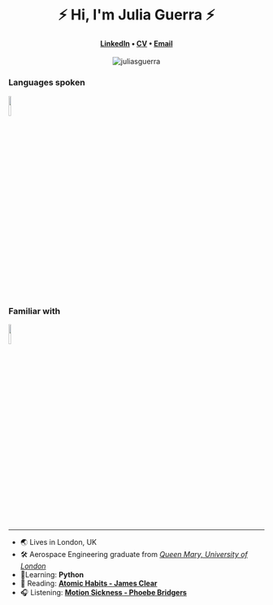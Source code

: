 
<h1 align="center">⚡️ Hi, I'm Julia Guerra ⚡️</h1>
<h4 align="center"><a href="https://www.linkedin.com/in/juliaguerra0/">LinkedIn</a> &bull; <a href="https://drive.google.com/file/d/1RfzoBfQQ1ufzQZY2hUgA94o4bcBtTNWm/view?usp=sharing">CV</a> &bull; <a href="mailto:juliaguesam@gmail.com">Email</a></h4>

<p align="center">
  <img align="center" src="https://github-readme-streak-stats.herokuapp.com/?user=juliasguerra" alt="juliasguerra" />
</p>

### Languages spoken
<code><img width="10%" src="https://www.vectorlogo.zone/logos/python/python-ar21.svg"></code>

### Familiar with
<code><img width="10%" src="https://www.vectorlogo.zone/logos/git-scm/git-scm-ar21.svg"></code>

---

- 🌏 Lives in London, UK
- 🛠 Aerospace Engineering graduate from _[Queen Mary, University of London](https://www.qmul.ac.uk/undergraduate/coursefinder/courses/2020/aerospace-engineering/)_
- 🧠Learning: **Python**
- 📖 Reading: **[Atomic Habits - James Clear](https://www.goodreads.com/book/show/40121378-atomic-habits)**
- 🎧 Listening: **[Motion Sickness - Phoebe Bridgers](https://www.youtube.com/watch?v=9sfYpolGCu8)**

<!---
juliasguerra/juliasguerra is a ✨ special ✨ repository because its `README.md` (this file) appears on your GitHub profile.
You can click the Preview link to take a look at your changes.
--->



